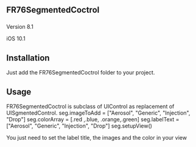 ## FR76SegmentedCoctrol

###

Version 8.1

iOS 10.1  

## Installation

Just add the FR76SegmentedCoctrol folder to your project.

## Usage

FR76SegmentedCoctrol is subclass of UIControl as replacement of UISgmentedControl. 
   seg.imageToAdd = ["Aerosol", "Generic", "Injection", "Drop"]
        seg.colorArray = [.red ,.blue, .orange,.green]
        seg.labelText = ["Aerosol", "Generic", "Injection", "Drop"]
        seg.setupView()

You just need to set the
label title, the images and the color in your view
 
